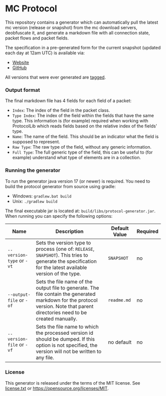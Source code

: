 # MC Protocol

This repository contains a generator which can automatically pull the latest mc version (release or snapshot) from the
mc download servers, deobfuscate it, and generate a markdown file with all connection state, packet flows and packet
fields.

The specification in a pre-generated form for the current snapshot (updated each day at 12am UTC) is available via:

* [Website](https://protocol.derklaro.dev/)
* [GitHub](https://github.com/derklaro/mc-protocol/blob/gh-pages/readme.md)

All versions that were ever generated are [tagged](https://github.com/derklaro/mc-protocol/tags).

### Output format

The final markdown file has 4 fields for each field of a packet:

* `Index`: The index of the field in the packet class.
* `Type Index`: The index of the field within the fields that have the same type. This information is (for example)
  required when working with ProtocolLib which reads fields based on the relative index of the fields' type.
* `Name`: The name of the field. This should be an indicator what the field is supposed to represent.
* `Raw Type`: The raw type of the field, without any generic information.
* `Full Type`: The full generic type of the field, this can be useful to (for example) understand what type of elements
  are in a collection.

### Running the generator

To run the generator java version 17 (or newer) is required. You need to build the protocol generator from source using
gradle:

* Windows: `gradlew.bat build`
* Unix: `./gradlew build`

The final executable jar is located at: `build/libs/protocol-generator.jar`. When running you can specify the following
options:

| Name                      | Description                                                                                                                                                                    | Default Value | Required |
|---------------------------|--------------------------------------------------------------------------------------------------------------------------------------------------------------------------------|---------------|----------|
| `--version-type` or `-vt` | Sets the version type to process (one of: `RELEASE`, `SNAPSHOT`). This tries to generate the specification for the latest available version of the type.                       | `SNAPSHOT`    | no       |
| `--output-file` or `-of`  | Sets the file name of the output file to generate. The file contain the generated markdown for the protocol version. Note that parent directories need to be created manually. | `readme.md`   | no       |
| `--version-file` or `-vf` | Sets the file name to which the processed version id should be dumped. If this option is not specified, the version will not be written to any file.                           | no default    | no       |

### License

This generator is released under the terms of the MIT license. See [license.txt](../license.txt)
or https://opensource.org/licenses/MIT.
